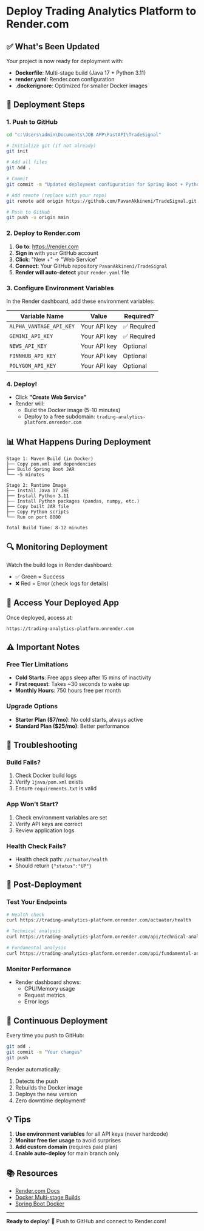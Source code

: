 # Deploy Trading Analytics Platform to Render.com

## ✅ What's Been Updated

Your project is now ready for deployment with:
- **Dockerfile**: Multi-stage build (Java 17 + Python 3.11)
- **render.yaml**: Render.com configuration
- **.dockerignore**: Optimized for smaller Docker images

## 🚀 Deployment Steps

### 1. Push to GitHub

```bash
cd "c:\Users\admin\Documents\JOB APP\FastAPI\TradeSignal"

# Initialize git (if not already)
git init

# Add all files
git add .

# Commit
git commit -m "Updated deployment configuration for Spring Boot + Python"

# Add remote (replace with your repo)
git remote add origin https://github.com/PavanAkkineni/TradeSignal.git

# Push to GitHub
git push -u origin main
```

### 2. Deploy to Render.com

1. **Go to**: https://render.com
2. **Sign in** with your GitHub account
3. **Click**: "New +" → "Web Service"
4. **Connect**: Your GitHub repository `PavanAkkineni/TradeSignal`
5. **Render will auto-detect** your `render.yaml` file

### 3. Configure Environment Variables

In the Render dashboard, add these environment variables:

| Variable Name | Value | Required? |
|--------------|-------|-----------|
| `ALPHA_VANTAGE_API_KEY` | Your API key | ✅ Required |
| `GEMINI_API_KEY` | Your API key | ✅ Required |
| `NEWS_API_KEY` | Your API key | Optional |
| `FINNHUB_API_KEY` | Your API key | Optional |
| `POLYGON_API_KEY` | Your API key | Optional |

### 4. Deploy!

- Click **"Create Web Service"**
- Render will:
  - Build the Docker image (5-10 minutes)
  - Deploy to a free subdomain: `trading-analytics-platform.onrender.com`

## 📊 What Happens During Deployment

```
Stage 1: Maven Build (in Docker)
├── Copy pom.xml and dependencies
├── Build Spring Boot JAR
└── ~5 minutes

Stage 2: Runtime Image
├── Install Java 17 JRE
├── Install Python 3.11
├── Install Python packages (pandas, numpy, etc.)
├── Copy built JAR file
├── Copy Python scripts
└── Run on port 8080

Total Build Time: 8-12 minutes
```

## 🔍 Monitoring Deployment

Watch the build logs in Render dashboard:
- ✅ Green = Success
- ❌ Red = Error (check logs for details)

## 🎯 Access Your Deployed App

Once deployed, access at:
```
https://trading-analytics-platform.onrender.com
```

## ⚠️ Important Notes

### Free Tier Limitations
- **Cold Starts**: Free apps sleep after 15 mins of inactivity
- **First request**: Takes ~30 seconds to wake up
- **Monthly Hours**: 750 hours free per month

### Upgrade Options
- **Starter Plan ($7/mo)**: No cold starts, always active
- **Standard Plan ($25/mo)**: Better performance

## 🐛 Troubleshooting

### Build Fails?
1. Check Docker build logs
2. Verify `1java/pom.xml` exists
3. Ensure `requirements.txt` is valid

### App Won't Start?
1. Check environment variables are set
2. Verify API keys are correct
3. Review application logs

### Health Check Fails?
- Health check path: `/actuator/health`
- Should return `{"status":"UP"}`

## 📝 Post-Deployment

### Test Your Endpoints

```bash
# Health check
curl https://trading-analytics-platform.onrender.com/actuator/health

# Technical analysis
curl https://trading-analytics-platform.onrender.com/api/technical-analysis/IBM

# Fundamental analysis
curl https://trading-analytics-platform.onrender.com/api/fundamental-analysis/IBM
```

### Monitor Performance
- Render dashboard shows:
  - CPU/Memory usage
  - Request metrics
  - Error logs

## 🔄 Continuous Deployment

Every time you push to GitHub:
```bash
git add .
git commit -m "Your changes"
git push
```

Render automatically:
1. Detects the push
2. Rebuilds the Docker image
3. Deploys the new version
4. Zero downtime deployment!

## 💡 Tips

1. **Use environment variables** for all API keys (never hardcode)
2. **Monitor free tier usage** to avoid surprises
3. **Add custom domain** (requires paid plan)
4. **Enable auto-deploy** for main branch only

## 📚 Resources

- [Render.com Docs](https://render.com/docs)
- [Docker Multi-stage Builds](https://docs.docker.com/build/building/multi-stage/)
- [Spring Boot Docker](https://spring.io/guides/topicals/spring-boot-docker/)

---

**Ready to deploy!** 🚀 Push to GitHub and connect to Render.com!
